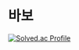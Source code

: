 # 바보
[![Solved.ac Profile](http://mazassumnida.wtf/api/v2/generate_badge?boj=nxagon)](https://solved.ac/nxagon/)
